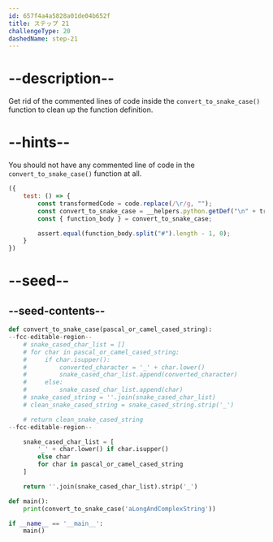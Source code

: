 ```yaml
---
id: 657f4a4a5828a01de04b652f
title: ステップ 21
challengeType: 20
dashedName: step-21
---
```


# --description--

Get rid of the commented lines of code inside the `convert_to_snake_case()` function to clean up the function definition.

# --hints--

You should not have any commented line of code in the `convert_to_snake_case()` function at all.

```js
({
    test: () => {
        const transformedCode = code.replace(/\r/g, "");
        const convert_to_snake_case = __helpers.python.getDef("\n" + transformedCode, "convert_to_snake_case");
        const { function_body } = convert_to_snake_case;

        assert.equal(function_body.split("#").length - 1, 0);
    }
})
```

# --seed--

## --seed-contents--

```py
def convert_to_snake_case(pascal_or_camel_cased_string):
--fcc-editable-region--
    # snake_cased_char_list = []
    # for char in pascal_or_camel_cased_string:
    #     if char.isupper():
    #         converted_character = '_' + char.lower()
    #         snake_cased_char_list.append(converted_character)
    #     else:
    #         snake_cased_char_list.append(char)
    # snake_cased_string = ''.join(snake_cased_char_list)
    # clean_snake_cased_string = snake_cased_string.strip('_')

    # return clean_snake_cased_string
--fcc-editable-region--

    snake_cased_char_list = [
        '_' + char.lower() if char.isupper()
        else char
        for char in pascal_or_camel_cased_string
    ]

    return ''.join(snake_cased_char_list).strip('_')

def main():
    print(convert_to_snake_case('aLongAndComplexString'))

if __name__ == '__main__':
    main()
```

